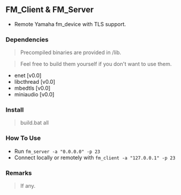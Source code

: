 ## FM_Client & FM_Server

* Remote Yamaha fm_device with TLS support.

### Dependencies

> Precompiled binaries are provided in /lib.

> Feel free to build them yourself if you don't want to use them.

* enet		[v0.0]
* libcthread	[v0.0]
* mbedtls	[v0.0]
* miniaudio	[v0.0]

### Install

> build.bat all

### How To Use

* Run `fm_server -a "0.0.0.0" -p 23`
* Connect locally or remotely with `fm_client -a "127.0.0.1" -p 23`

### Remarks

> If any.
